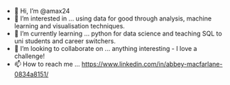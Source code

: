 - 👋 Hi, I’m @amax24
- 👀 I’m interested in ... using data for good through analysis, machine learning and visualisation techniques.
- 🌱 I’m currently learning ... python for data science and teaching SQL to uni students and career switchers.
- 💞️ I’m looking to collaborate on ... anything interesting - I love a challenge!
- 📫 How to reach me ... https://www.linkedin.com/in/abbey-macfarlane-0834a8151/

<!---
amax24/amax24 is a ✨ special ✨ repository because its `README.md` (this file) appears on your GitHub profile.
You can click the Preview link to take a look at your changes.
--->

